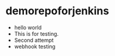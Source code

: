# demorepoforjenkins
   * hello world
   * This is for testing.
   * Second attempt
   * webhook testing
